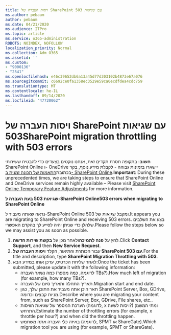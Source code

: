 ```yaml
---
title: ויסות העברה של SharePoint עם שגיאות 503
ms.author: pebaum
author: pebaum
ms.date: 04/21/2020
ms.audience: ITPro
ms.topic: article
ms.service: o365-administration
ROBOTS: NOINDEX, NOFOLLOW
localization_priority: Normal
ms.collection: Adm_O365
ms.assetid: ''
ms.custom:
- "9000136"
- "2541"
ms.openlocfilehash: e46c39652db6a13a45d77d303102b4873e67a076
ms.sourcegitcommit: c6692ce0fa1358ec3529e59ca0ecdfdea4cdc759
ms.translationtype: MT
ms.contentlocale: he-IL
ms.lasthandoff: 09/14/2020
ms.locfileid: "47720062"
---
```

# <a name="sharepoint-migration-throttling-with-503-errors"></a><span data-ttu-id="03465-102">ויסות העברה של SharePoint עם שגיאות 503</span><span class="sxs-lookup"><span data-stu-id="03465-102">SharePoint migration throttling with 503 errors</span></span>

<span data-ttu-id="03465-103">**חשוב**: בתקופה חסרת תקדים זאת, אנחנו נוקטים בצעדים כדי להבטיח ששירותי SharePoint Online ו- OneDrive יישארו בזמינות גבוהה - לקבלת מידע נוסף, בקר בכתובת[התאמות של תכונה זמנית ב- SharePoint Online](https://aka.ms/ODSPAdjustments).</span><span class="sxs-lookup"><span data-stu-id="03465-103">**Important**: During these unprecedented times, we are taking steps to ensure that SharePoint Online and OneDrive services remain highly available – Please visit [SharePoint Online Temporary Feature Adjustments](https://aka.ms/ODSPAdjustments) for more information.</span></span>

<span data-ttu-id="03465-104">**שגיאות 503 בעת העברה ל-SharePoint Online**</span><span class="sxs-lookup"><span data-stu-id="03465-104">**503 errors when migrating to SharePoint Online**</span></span>

<span data-ttu-id="03465-105">נראה שאתה מעביר ל-SharePoint Online ומקבל שגיאות של 503.</span><span class="sxs-lookup"><span data-stu-id="03465-105">It appears you are migrating to SharePoint Online and receiving 503 errors.</span></span> <span data-ttu-id="03465-106">בצע את השלבים שלהלן כדי שניתן יהיה לסייע לך בהקדם האפשרי.</span><span class="sxs-lookup"><span data-stu-id="03465-106">Please follow the steps below so we may assist you as soon as possible.</span></span> 

1. <span data-ttu-id="03465-107">לחץ על **פנה לתמיכה**ולאחר מכן על **בקשת שירות חדשה**.</span><span class="sxs-lookup"><span data-stu-id="03465-107">Click **Contact Support**, and then **New Service Request**.</span></span>
2. <span data-ttu-id="03465-108">עבור הכותרת והתיאור, הקלד **ויסות העברה של SharePoint עם 503**.</span><span class="sxs-lookup"><span data-stu-id="03465-108">For the title and description, type **SharePoint Migration Throttling with 503**.</span></span>
3. <span data-ttu-id="03465-109">לאחר שליחת הכרטיס, עדכן אותו במידע הבא:</span><span class="sxs-lookup"><span data-stu-id="03465-109">Once the ticket has been submitted, please update it with the following information:</span></span>
    - <span data-ttu-id="03465-110">כמה נשאר העברה (לדוגמה, כמה מספר TBs?).</span><span class="sxs-lookup"><span data-stu-id="03465-110">How much left of migration (for example, how many TBs?).</span></span>
    - <span data-ttu-id="03465-111">תאריך התחלה ותאריך סיום של העברה.</span><span class="sxs-lookup"><span data-stu-id="03465-111">Migration start and end date.</span></span>
    - <span data-ttu-id="03465-112">תאר היכן אתה מעביר את התוכן שלך, כגון SharePoint Server, Box, GDrive, מניות קבצים וכדומה.</span><span class="sxs-lookup"><span data-stu-id="03465-112">Describe where you are migrating your content from, such as SharePoint Server, Box, GDrive, File shares, etc..</span></span>
    - <span data-ttu-id="03465-113">הערכת המספר של שגיאות הוויסות (לדוגמה, x ויסות לשעה?) ומתי המשנק התרחש.</span><span class="sxs-lookup"><span data-stu-id="03465-113">Estimate the number of throttling errors (for example, x throttle per hour?) and when did the throttling happen.</span></span>
    - <span data-ttu-id="03465-114">באיזה כלי העברה אתה משתמש (לדוגמה, SPMT או ShareGate).</span><span class="sxs-lookup"><span data-stu-id="03465-114">Which migration tool you are using (for example, SPMT or ShareGate).</span></span>


